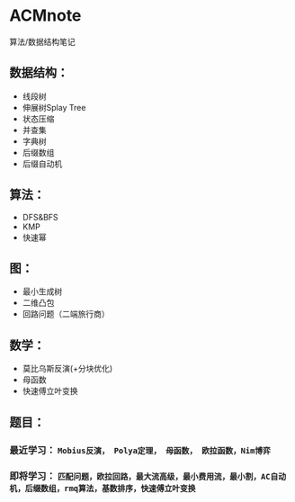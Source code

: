 # ACMnote
算法/数据结构笔记
## 数据结构：
* 线段树
* 伸展树Splay Tree
* 状态压缩
* 并查集
* 字典树
* 后缀数组
* 后缀自动机

## 算法：
* DFS&BFS
* KMP
* 快速幂

## 图：
* 最小生成树
* 二维凸包
* 回路问题（二端旅行商）

## 数学：
* 莫比乌斯反演(+分块优化)
* 母函数
* 快速傅立叶变换

## 题目：

### 最近学习： `Mobius反演， Polya定理， 母函数， 欧拉函数，Nim博弈`

### 即将学习： `匹配问题，欧拉回路，最大流高级，最小费用流，最小割，AC自动机，后缀数组，rmq算法，基数排序，快速傅立叶变换`
